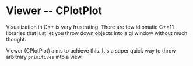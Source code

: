 Viewer -- CPlotPlot
===================

Visualization in C++ is very frustrating. There are few idiomatic C++11 libraries that just let you throw down objects into a gl window without much thought.

Viewer (CPlotPlot) aims to achieve this. It's a super quick way to throw arbitrary `primitives` into a view.